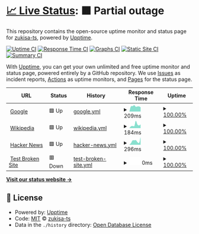 # [📈 Live Status](https://zukisa-ts.github.io): <!--live status--> **🟧 Partial outage**

This repository contains the open-source uptime monitor and status page for [zukisa-ts](https://zukisa-ts.github.io), powered by [Upptime](https://github.com/upptime/upptime).

[![Uptime CI](https://github.com/zukisa-ts/ts-upptime/workflows/Uptime%20CI/badge.svg)](https://github.com/zukisa-ts/ts-upptime/actions?query=workflow%3A%22Uptime+CI%22)
[![Response Time CI](https://github.com/zukisa-ts/ts-upptime/workflows/Response%20Time%20CI/badge.svg)](https://github.com/zukisa-ts/ts-upptime/actions?query=workflow%3A%22Response+Time+CI%22)
[![Graphs CI](https://github.com/zukisa-ts/ts-upptime/workflows/Graphs%20CI/badge.svg)](https://github.com/zukisa-ts/ts-upptime/actions?query=workflow%3A%22Graphs+CI%22)
[![Static Site CI](https://github.com/zukisa-ts/ts-upptime/workflows/Static%20Site%20CI/badge.svg)](https://github.com/zukisa-ts/ts-upptime/actions?query=workflow%3A%22Static+Site+CI%22)
[![Summary CI](https://github.com/zukisa-ts/ts-upptime/workflows/Summary%20CI/badge.svg)](https://github.com/zukisa-ts/ts-upptime/actions?query=workflow%3A%22Summary+CI%22)

With [Upptime](https://upptime.js.org), you can get your own unlimited and free uptime monitor and status page, powered entirely by a GitHub repository. We use [Issues](https://github.com/zukisa-ts/ts-upptime/issues) as incident reports, [Actions](https://github.com/zukisa-ts/ts-upptime/actions) as uptime monitors, and [Pages](https://zukisa-ts.github.io) for the status page.

<!--start: status pages-->
<!-- This summary is generated by Upptime (https://github.com/upptime/upptime) -->
<!-- Do not edit this manually, your changes will be overwritten -->
<!-- prettier-ignore -->
| URL | Status | History | Response Time | Uptime |
| --- | ------ | ------- | ------------- | ------ |
| <img alt="" src="https://icons.duckduckgo.com/ip3/www.google.com.ico" height="13"> [Google](https://www.google.com) | 🟩 Up | [google.yml](https://github.com/zukisa-ts/ts-uptime/commits/HEAD/history/google.yml) | <details><summary><img alt="Response time graph" src="./graphs/google/response-time-week.png" height="20"> 209ms</summary><br><a href="https://zukisa-ts.github.io/history/google"><img alt="Response time 150" src="https://img.shields.io/endpoint?url=https%3A%2F%2Fraw.githubusercontent.com%2Fzukisa-ts%2Fts-uptime%2FHEAD%2Fapi%2Fgoogle%2Fresponse-time.json"></a><br><a href="https://zukisa-ts.github.io/history/google"><img alt="24-hour response time 92" src="https://img.shields.io/endpoint?url=https%3A%2F%2Fraw.githubusercontent.com%2Fzukisa-ts%2Fts-uptime%2FHEAD%2Fapi%2Fgoogle%2Fresponse-time-day.json"></a><br><a href="https://zukisa-ts.github.io/history/google"><img alt="7-day response time 209" src="https://img.shields.io/endpoint?url=https%3A%2F%2Fraw.githubusercontent.com%2Fzukisa-ts%2Fts-uptime%2FHEAD%2Fapi%2Fgoogle%2Fresponse-time-week.json"></a><br><a href="https://zukisa-ts.github.io/history/google"><img alt="30-day response time 150" src="https://img.shields.io/endpoint?url=https%3A%2F%2Fraw.githubusercontent.com%2Fzukisa-ts%2Fts-uptime%2FHEAD%2Fapi%2Fgoogle%2Fresponse-time-month.json"></a><br><a href="https://zukisa-ts.github.io/history/google"><img alt="1-year response time 150" src="https://img.shields.io/endpoint?url=https%3A%2F%2Fraw.githubusercontent.com%2Fzukisa-ts%2Fts-uptime%2FHEAD%2Fapi%2Fgoogle%2Fresponse-time-year.json"></a></details> | <details><summary><a href="https://zukisa-ts.github.io/history/google">100.00%</a></summary><a href="https://zukisa-ts.github.io/history/google"><img alt="All-time uptime 100.00%" src="https://img.shields.io/endpoint?url=https%3A%2F%2Fraw.githubusercontent.com%2Fzukisa-ts%2Fts-uptime%2FHEAD%2Fapi%2Fgoogle%2Fuptime.json"></a><br><a href="https://zukisa-ts.github.io/history/google"><img alt="24-hour uptime 100.00%" src="https://img.shields.io/endpoint?url=https%3A%2F%2Fraw.githubusercontent.com%2Fzukisa-ts%2Fts-uptime%2FHEAD%2Fapi%2Fgoogle%2Fuptime-day.json"></a><br><a href="https://zukisa-ts.github.io/history/google"><img alt="7-day uptime 100.00%" src="https://img.shields.io/endpoint?url=https%3A%2F%2Fraw.githubusercontent.com%2Fzukisa-ts%2Fts-uptime%2FHEAD%2Fapi%2Fgoogle%2Fuptime-week.json"></a><br><a href="https://zukisa-ts.github.io/history/google"><img alt="30-day uptime 100.00%" src="https://img.shields.io/endpoint?url=https%3A%2F%2Fraw.githubusercontent.com%2Fzukisa-ts%2Fts-uptime%2FHEAD%2Fapi%2Fgoogle%2Fuptime-month.json"></a><br><a href="https://zukisa-ts.github.io/history/google"><img alt="1-year uptime 100.00%" src="https://img.shields.io/endpoint?url=https%3A%2F%2Fraw.githubusercontent.com%2Fzukisa-ts%2Fts-uptime%2FHEAD%2Fapi%2Fgoogle%2Fuptime-year.json"></a></details>
| <img alt="" src="https://icons.duckduckgo.com/ip3/en.wikipedia.org.ico" height="13"> [Wikipedia](https://en.wikipedia.org) | 🟩 Up | [wikipedia.yml](https://github.com/zukisa-ts/ts-uptime/commits/HEAD/history/wikipedia.yml) | <details><summary><img alt="Response time graph" src="./graphs/wikipedia/response-time-week.png" height="20"> 184ms</summary><br><a href="https://zukisa-ts.github.io/history/wikipedia"><img alt="Response time 256" src="https://img.shields.io/endpoint?url=https%3A%2F%2Fraw.githubusercontent.com%2Fzukisa-ts%2Fts-uptime%2FHEAD%2Fapi%2Fwikipedia%2Fresponse-time.json"></a><br><a href="https://zukisa-ts.github.io/history/wikipedia"><img alt="24-hour response time 69" src="https://img.shields.io/endpoint?url=https%3A%2F%2Fraw.githubusercontent.com%2Fzukisa-ts%2Fts-uptime%2FHEAD%2Fapi%2Fwikipedia%2Fresponse-time-day.json"></a><br><a href="https://zukisa-ts.github.io/history/wikipedia"><img alt="7-day response time 184" src="https://img.shields.io/endpoint?url=https%3A%2F%2Fraw.githubusercontent.com%2Fzukisa-ts%2Fts-uptime%2FHEAD%2Fapi%2Fwikipedia%2Fresponse-time-week.json"></a><br><a href="https://zukisa-ts.github.io/history/wikipedia"><img alt="30-day response time 256" src="https://img.shields.io/endpoint?url=https%3A%2F%2Fraw.githubusercontent.com%2Fzukisa-ts%2Fts-uptime%2FHEAD%2Fapi%2Fwikipedia%2Fresponse-time-month.json"></a><br><a href="https://zukisa-ts.github.io/history/wikipedia"><img alt="1-year response time 256" src="https://img.shields.io/endpoint?url=https%3A%2F%2Fraw.githubusercontent.com%2Fzukisa-ts%2Fts-uptime%2FHEAD%2Fapi%2Fwikipedia%2Fresponse-time-year.json"></a></details> | <details><summary><a href="https://zukisa-ts.github.io/history/wikipedia">100.00%</a></summary><a href="https://zukisa-ts.github.io/history/wikipedia"><img alt="All-time uptime 100.00%" src="https://img.shields.io/endpoint?url=https%3A%2F%2Fraw.githubusercontent.com%2Fzukisa-ts%2Fts-uptime%2FHEAD%2Fapi%2Fwikipedia%2Fuptime.json"></a><br><a href="https://zukisa-ts.github.io/history/wikipedia"><img alt="24-hour uptime 100.00%" src="https://img.shields.io/endpoint?url=https%3A%2F%2Fraw.githubusercontent.com%2Fzukisa-ts%2Fts-uptime%2FHEAD%2Fapi%2Fwikipedia%2Fuptime-day.json"></a><br><a href="https://zukisa-ts.github.io/history/wikipedia"><img alt="7-day uptime 100.00%" src="https://img.shields.io/endpoint?url=https%3A%2F%2Fraw.githubusercontent.com%2Fzukisa-ts%2Fts-uptime%2FHEAD%2Fapi%2Fwikipedia%2Fuptime-week.json"></a><br><a href="https://zukisa-ts.github.io/history/wikipedia"><img alt="30-day uptime 100.00%" src="https://img.shields.io/endpoint?url=https%3A%2F%2Fraw.githubusercontent.com%2Fzukisa-ts%2Fts-uptime%2FHEAD%2Fapi%2Fwikipedia%2Fuptime-month.json"></a><br><a href="https://zukisa-ts.github.io/history/wikipedia"><img alt="1-year uptime 100.00%" src="https://img.shields.io/endpoint?url=https%3A%2F%2Fraw.githubusercontent.com%2Fzukisa-ts%2Fts-uptime%2FHEAD%2Fapi%2Fwikipedia%2Fuptime-year.json"></a></details>
| <img alt="" src="https://icons.duckduckgo.com/ip3/news.ycombinator.com.ico" height="13"> [Hacker News](https://news.ycombinator.com) | 🟩 Up | [hacker-news.yml](https://github.com/zukisa-ts/ts-uptime/commits/HEAD/history/hacker-news.yml) | <details><summary><img alt="Response time graph" src="./graphs/hacker-news/response-time-week.png" height="20"> 296ms</summary><br><a href="https://zukisa-ts.github.io/history/hacker-news"><img alt="Response time 306" src="https://img.shields.io/endpoint?url=https%3A%2F%2Fraw.githubusercontent.com%2Fzukisa-ts%2Fts-uptime%2FHEAD%2Fapi%2Fhacker-news%2Fresponse-time.json"></a><br><a href="https://zukisa-ts.github.io/history/hacker-news"><img alt="24-hour response time 143" src="https://img.shields.io/endpoint?url=https%3A%2F%2Fraw.githubusercontent.com%2Fzukisa-ts%2Fts-uptime%2FHEAD%2Fapi%2Fhacker-news%2Fresponse-time-day.json"></a><br><a href="https://zukisa-ts.github.io/history/hacker-news"><img alt="7-day response time 296" src="https://img.shields.io/endpoint?url=https%3A%2F%2Fraw.githubusercontent.com%2Fzukisa-ts%2Fts-uptime%2FHEAD%2Fapi%2Fhacker-news%2Fresponse-time-week.json"></a><br><a href="https://zukisa-ts.github.io/history/hacker-news"><img alt="30-day response time 306" src="https://img.shields.io/endpoint?url=https%3A%2F%2Fraw.githubusercontent.com%2Fzukisa-ts%2Fts-uptime%2FHEAD%2Fapi%2Fhacker-news%2Fresponse-time-month.json"></a><br><a href="https://zukisa-ts.github.io/history/hacker-news"><img alt="1-year response time 306" src="https://img.shields.io/endpoint?url=https%3A%2F%2Fraw.githubusercontent.com%2Fzukisa-ts%2Fts-uptime%2FHEAD%2Fapi%2Fhacker-news%2Fresponse-time-year.json"></a></details> | <details><summary><a href="https://zukisa-ts.github.io/history/hacker-news">100.00%</a></summary><a href="https://zukisa-ts.github.io/history/hacker-news"><img alt="All-time uptime 100.00%" src="https://img.shields.io/endpoint?url=https%3A%2F%2Fraw.githubusercontent.com%2Fzukisa-ts%2Fts-uptime%2FHEAD%2Fapi%2Fhacker-news%2Fuptime.json"></a><br><a href="https://zukisa-ts.github.io/history/hacker-news"><img alt="24-hour uptime 100.00%" src="https://img.shields.io/endpoint?url=https%3A%2F%2Fraw.githubusercontent.com%2Fzukisa-ts%2Fts-uptime%2FHEAD%2Fapi%2Fhacker-news%2Fuptime-day.json"></a><br><a href="https://zukisa-ts.github.io/history/hacker-news"><img alt="7-day uptime 100.00%" src="https://img.shields.io/endpoint?url=https%3A%2F%2Fraw.githubusercontent.com%2Fzukisa-ts%2Fts-uptime%2FHEAD%2Fapi%2Fhacker-news%2Fuptime-week.json"></a><br><a href="https://zukisa-ts.github.io/history/hacker-news"><img alt="30-day uptime 100.00%" src="https://img.shields.io/endpoint?url=https%3A%2F%2Fraw.githubusercontent.com%2Fzukisa-ts%2Fts-uptime%2FHEAD%2Fapi%2Fhacker-news%2Fuptime-month.json"></a><br><a href="https://zukisa-ts.github.io/history/hacker-news"><img alt="1-year uptime 100.00%" src="https://img.shields.io/endpoint?url=https%3A%2F%2Fraw.githubusercontent.com%2Fzukisa-ts%2Fts-uptime%2FHEAD%2Fapi%2Fhacker-news%2Fuptime-year.json"></a></details>
| <img alt="" src="https://icons.duckduckgo.com/ip3/thissitedoesnotexist.koj.co.ico" height="13"> [Test Broken Site](https://thissitedoesnotexist.koj.co) | 🟥 Down | [test-broken-site.yml](https://github.com/zukisa-ts/ts-uptime/commits/HEAD/history/test-broken-site.yml) | <details><summary><img alt="Response time graph" src="./graphs/test-broken-site/response-time-week.png" height="20"> 0ms</summary><br><a href="https://zukisa-ts.github.io/history/test-broken-site"><img alt="Response time 0" src="https://img.shields.io/endpoint?url=https%3A%2F%2Fraw.githubusercontent.com%2Fzukisa-ts%2Fts-uptime%2FHEAD%2Fapi%2Ftest-broken-site%2Fresponse-time.json"></a><br><a href="https://zukisa-ts.github.io/history/test-broken-site"><img alt="24-hour response time 0" src="https://img.shields.io/endpoint?url=https%3A%2F%2Fraw.githubusercontent.com%2Fzukisa-ts%2Fts-uptime%2FHEAD%2Fapi%2Ftest-broken-site%2Fresponse-time-day.json"></a><br><a href="https://zukisa-ts.github.io/history/test-broken-site"><img alt="7-day response time 0" src="https://img.shields.io/endpoint?url=https%3A%2F%2Fraw.githubusercontent.com%2Fzukisa-ts%2Fts-uptime%2FHEAD%2Fapi%2Ftest-broken-site%2Fresponse-time-week.json"></a><br><a href="https://zukisa-ts.github.io/history/test-broken-site"><img alt="30-day response time 0" src="https://img.shields.io/endpoint?url=https%3A%2F%2Fraw.githubusercontent.com%2Fzukisa-ts%2Fts-uptime%2FHEAD%2Fapi%2Ftest-broken-site%2Fresponse-time-month.json"></a><br><a href="https://zukisa-ts.github.io/history/test-broken-site"><img alt="1-year response time 0" src="https://img.shields.io/endpoint?url=https%3A%2F%2Fraw.githubusercontent.com%2Fzukisa-ts%2Fts-uptime%2FHEAD%2Fapi%2Ftest-broken-site%2Fresponse-time-year.json"></a></details> | <details><summary><a href="https://zukisa-ts.github.io/history/test-broken-site">100.00%</a></summary><a href="https://zukisa-ts.github.io/history/test-broken-site"><img alt="All-time uptime 100.00%" src="https://img.shields.io/endpoint?url=https%3A%2F%2Fraw.githubusercontent.com%2Fzukisa-ts%2Fts-uptime%2FHEAD%2Fapi%2Ftest-broken-site%2Fuptime.json"></a><br><a href="https://zukisa-ts.github.io/history/test-broken-site"><img alt="24-hour uptime 100.00%" src="https://img.shields.io/endpoint?url=https%3A%2F%2Fraw.githubusercontent.com%2Fzukisa-ts%2Fts-uptime%2FHEAD%2Fapi%2Ftest-broken-site%2Fuptime-day.json"></a><br><a href="https://zukisa-ts.github.io/history/test-broken-site"><img alt="7-day uptime 100.00%" src="https://img.shields.io/endpoint?url=https%3A%2F%2Fraw.githubusercontent.com%2Fzukisa-ts%2Fts-uptime%2FHEAD%2Fapi%2Ftest-broken-site%2Fuptime-week.json"></a><br><a href="https://zukisa-ts.github.io/history/test-broken-site"><img alt="30-day uptime 100.00%" src="https://img.shields.io/endpoint?url=https%3A%2F%2Fraw.githubusercontent.com%2Fzukisa-ts%2Fts-uptime%2FHEAD%2Fapi%2Ftest-broken-site%2Fuptime-month.json"></a><br><a href="https://zukisa-ts.github.io/history/test-broken-site"><img alt="1-year uptime 100.00%" src="https://img.shields.io/endpoint?url=https%3A%2F%2Fraw.githubusercontent.com%2Fzukisa-ts%2Fts-uptime%2FHEAD%2Fapi%2Ftest-broken-site%2Fuptime-year.json"></a></details>

<!--end: status pages-->

[**Visit our status website →**](https://zukisa-ts.github.io)

## 📄 License

- Powered by: [Upptime](https://github.com/upptime/upptime)
- Code: [MIT](./LICENSE) © [zukisa-ts](https://zukisa-ts.github.io)
- Data in the `./history` directory: [Open Database License](https://opendatacommons.org/licenses/odbl/1-0/)
